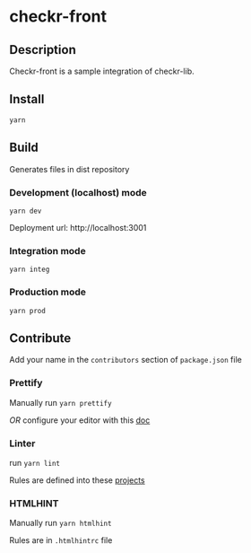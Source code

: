 # checkr-front

## Description

Checkr-front is a sample integration of checkr-lib.

## Install

```
yarn
```

## Build

Generates files in dist repository

### Development (localhost) mode

```
yarn dev
```

Deployment url: http://localhost:3001

### Integration mode

```
yarn integ
```

### Production mode

```
yarn prod
```

## Contribute

Add your name in the `contributors` section of `package.json` file

### Prettify

Manually run `yarn prettify`

_OR_ configure your editor with this [doc](https://prettier.io/docs/en/editors.html#visual-studio-code)

### Linter

run `yarn lint`

Rules are defined into these [projects](https://github.com/blakeembrey/tslint-config-standard#rules)


### HTMLHINT

Manually run `yarn htmlhint`

Rules are in `.htmlhintrc` file